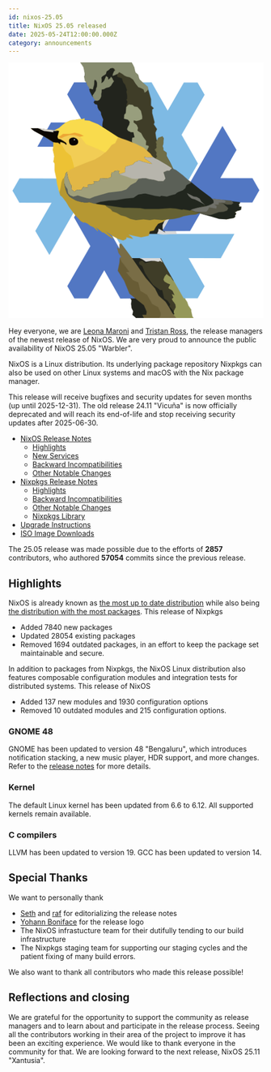 ```yaml
---
id: nixos-25.05
title: NixOS 25.05 released
date: 2025-05-24T12:00:00.000Z
category: announcements
---
```


[![NixOS 25.05 Warbler logo](../../../assets/logo/nixos-logo-25.05-warbler-lores.png)](https://github.com/NixOS/nixos-artwork/blob/master/releases/25.05-warbler/warbler.png)

Hey everyone, we are [Leona Maroni](https://github.com/leona-ya) and [Tristan Ross](https://github.com/RossComputerGuy), the release managers of the newest release of NixOS. We are very proud to announce the public availability of NixOS 25.05 "Warbler".

NixOS is a Linux distribution. Its underlying package repository Nixpkgs can also be used on other Linux systems and macOS with the Nix package manager.

This release will receive bugfixes and security updates for seven months (up until 2025-12-31).
The old release 24.11 "Vicuña" is now officially deprecated and will reach its end-of-life and stop receiving security updates after 2025-06-30.

- [NixOS Release Notes](/manual/nixos/stable/release-notes.html#sec-release-25.05)
  - [Highlights](/manual/nixos/stable/release-notes.html#sec-release-25.05-highlights)
  - [New Services](/manual/nixos/stable/release-notes.html#sec-release-25.05-new-services)
  - [Backward Incompatibilities](/manual/nixos/stable/release-notes.html#sec-release-25.05-incompatibilities)
  - [Other Notable Changes](/manual/nixos/stable/release-notes.html#sec-release-25.05-notable-changes)
- [Nixpkgs Release Notes](/manual/nixpkgs/stable/release-notes#sec-nixpkgs-release-25.05)
  - [Highlights](/manual/nixpkgs/stable/release-notes.html#sec-nixpkgs-release-25.05-highlights)
  - [Backward Incompatibilities](/manual/nixpkgs/stable/release-notes#sec-nixpkgs-release-25.05-incompatibilities)
  - [Other Notable Changes](/manual/nixpkgs/stable/release-notes.html#sec-nixpkgs-release-25.05-notable-changes)
  - [Nixpkgs Library](/nixpkgs/stable/release-notes#sec-nixpkgs-release-25.05-lib)
- [Upgrade Instructions](/manual/nixos/stable/index.html#sec-upgrading)
- [ISO Image Downloads](/download)

The 25.05 release was made possible due to the efforts of **2857** contributors, who authored **57054** commits since the previous release.

## Highlights

NixOS is already known as [the most up to date distribution](https://repology.org/repositories/statistics/newest) while also being [the distribution with the most packages](https://repology.org/repositories/statistics/total).
This release of Nixpkgs

- Added 7840 new packages
- Updated 28054 existing packages
- Removed 1694 outdated packages, in an effort to keep the package set maintainable and secure.

In addition to packages from Nixpkgs, the NixOS Linux distribution also features composable configuration modules and integration tests for distributed systems.
This release of NixOS

- Added 137 new modules and 1930 configuration options
- Removed 10 outdated modules and 215 configuration options.

### GNOME 48

GNOME has been updated to version 48 "Bengaluru", which introduces notification stacking, a new music player, HDR support, and more changes. Refer to the [release notes](https://release.gnome.org/48/) for more details.

### Kernel

The default Linux kernel has been updated from 6.6 to 6.12. All supported kernels remain available.

### C compilers

LLVM has been updated to version 19. GCC has been updated to version 14.

## Special Thanks

We want to personally thank

- [Seth](https://github.com/getchoo/) and [raf](https://github.com/NotAShelf) for editorializing the release notes
- [Yohann Boniface](https://github.com/Sigmanificient/) for the release logo
- The NixOS infrastucture team for their dutifully tending to our build infrastructure
- The Nixpkgs staging team for supporting our staging cycles and the patient fixing of many build errors.

We also want to thank all contributors who made this release possible!

## Reflections and closing

We are grateful for the opportunity to support the community as release managers and to learn about and participate in the release process. Seeing all the contributors working in their area of the project to improve it has been an exciting experience. We would like to thank everyone in the community for that. We are looking forward to the next release, NixOS 25.11 "Xantusia".
